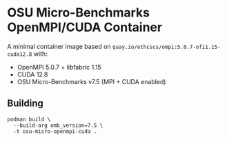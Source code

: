 # OSU Micro-Benchmarks OpenMPI/CUDA Container

A minimal container image based on `quay.io/ethcscs/ompi:5.0.7-ofi1.15-cuda12.8` with:

- OpenMPI 5.0.7 + libfabric 1.15  
- CUDA 12.8  
- OSU Micro-Benchmarks v7.5 (MPI + CUDA enabled)  

## Building 
~~~
podman build \
  --build-arg omb_version=7.5 \
  -t osu-micro-openmpi-cuda .
~~~
